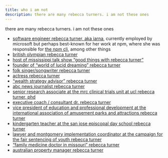 ```yaml
---
title: who i am not
description: there are many rebecca turners. i am not these ones
---
```


there are many rebecca turners. i am not these ones

* [software engineer rebecca turner, aka iarna][4], currently employed by
  microsoft but perhaps best-known for her work at npm, where she was
  responsible for [the npm cli][npm/cli], among other things
* [british olympian rebecca turner][1]
* [host of mississippi talk show “good things with rebecca turner”][2]
* [founder of “world of lucid dreaming” rebecca turner][3]
* [folk singer/songwriter rebecca turner][5]
* [actress rebecca turner][6]
* [“wealth strategy advisor” rebecca turner][7]
* [abc news journalist rebecca turner][8]
* [senior research associate at the mrc clinical trials unit at ucl rebecca
  turner, phd][9]
* [executive coach / consultant dr. rebecca turner][10]
* [vice president of education and professional development at the international association of amusement parks and attractions rebecca turner][11]
* [kindergarten teacher at the san jose episcopal day school rebecca turner][12]
* [lawyer and montgomery implementation coordinator at the campaign for the
  fair sentencing of youth rebecca turner][13]
* [“family medicine doctor in missouri” rebecca turner][14]
* [australian property manager rebecca turner][15]


[1]: https://en.m.wikipedia.org/wiki/Rebecca_Turner
[2]: https://www.supertalk.fm/shows/goodthings/
[3]: http://www.world-of-lucid-dreaming.com/lucid-dreamer.html
[4]: https://twitter.com/rebeccaorg
[5]: http://rebeccaturner.net/
[6]: https://www.imdb.com/name/nm4576641/
[7]: http://www.wealthstrategyadvisors.net/
[8]: https://twitter.com/rebeccasturner
[9]: https://iris.ucl.ac.uk/iris/browse/profile?upi=RTURN24
[10]: http://rebeccaturnerconsulting.com/about.html
[11]: http://www.iaapa.org/news/iaapa-press-office/rebecca-turner-joins-iaapa-as-vice-president-of-education-professional-development-and-training-services
[12]: http://sjeds.org/private-christian-elementary-school-jacksonville-fl/faculty-staff/
[13]: https://www.fairsentencingofyouth.org/team/turner/
[14]: https://health.usnews.com/doctors/rebecca-turner-568245
[15]: https://www.littlerealestate.com.au/our-team/rebecca-turner
[npm/cli]: https://github.com/npm/cli
